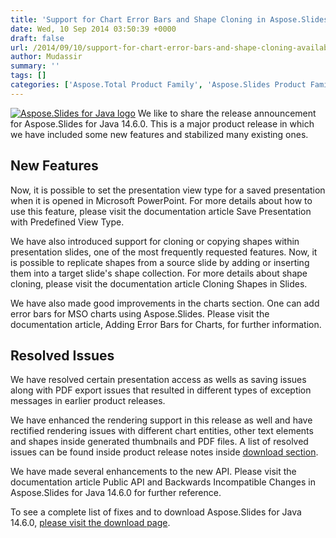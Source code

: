 ```yaml
---
title: 'Support for Chart Error Bars and Shape Cloning in Aspose.Slides for Java 14.6.0'
date: Wed, 10 Sep 2014 03:50:39 +0000
draft: false
url: /2014/09/10/support-for-chart-error-bars-and-shape-cloning-available-in-aspose.slides-for-java-14.6.0/
author: Mudassir
summary: ''
tags: []
categories: ['Aspose.Total Product Family', 'Aspose.Slides Product Family']
---
```


[![][1]](https://blog.aspose.com/wp-content/uploads/sites/2/2013/08/aspose-Slides-for-Java_100.png) We like to share the release announcement for Aspose.Slides for Java 14.6.0. This is a major product release in which we have included some new features and stabilized many existing ones.

## New Features

Now, it is possible to set the presentation view type for a saved presentation when it is opened in Microsoft PowerPoint. For more details about how to use this feature, please visit the documentation article Save Presentation with Predefined View Type.

We have also introduced support for cloning or copying shapes within presentation slides, one of the most frequently requested features. Now, it is possible to replicate shapes from a source slide by adding or inserting them into a target slide's shape collection. For more details about shape cloning, please visit the documentation article Cloning Shapes in Slides.

We have also made good improvements in the charts section. One can add error bars for MSO charts using Aspose.Slides. Please visit the documentation article, Adding Error Bars for Charts, for further information.

## Resolved Issues

We have resolved certain presentation access as wells as saving issues along with PDF export issues that resulted in different types of exception messages in earlier product releases.

We have enhanced the rendering support in this release as well and have rectified rendering issues with different chart entities, other text elements and shapes inside generated thumbnails and PDF files. A list of resolved issues can be found inside product release notes inside [download section][2].

We have made several enhancements to the new API. Please visit the documentation article Public API and Backwards Incompatible Changes in Aspose.Slides for Java 14.6.0 for further reference.

To see a complete list of fixes and to download Aspose.Slides for Java 14.6.0, [please visit the download page][3].




[1]: https://blog.aspose.com/wp-content/uploads/sites/2/2013/08/aspose-Slides-for-Java_100.png "Aspose.Slides for Java logo"
[2]: https://blog.aspose.com/
[3]: https://blog.aspose.com/




